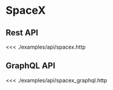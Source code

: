 # SpaceX

## Rest API

<<< ./examples/api/spacex.http

## GraphQL API

<<< ./examples/api/spacex_graphql.http